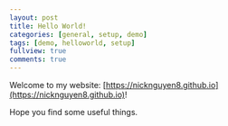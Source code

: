 ```yaml
---
layout: post
title: Hello World!
categories: [general, setup, demo]
tags: [demo, helloworld, setup]
fullview: true
comments: true
---
```


Welcome to my website: [https://nicknguyen8.github.io](https://nicknguyen8.github.io)!

Hope you find some useful things.
